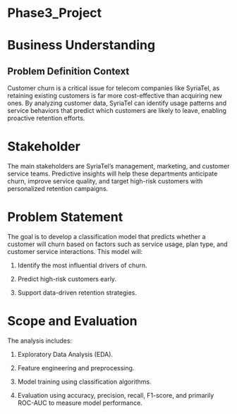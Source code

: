 # Phase3_Project
# Business Understanding 

## Problem Definition Context

Customer churn is a critical issue for telecom companies like SyriaTel, as retaining existing customers is far more cost-effective than acquiring new ones. By analyzing customer data, SyriaTel can identify usage patterns and service behaviors that predict which customers are likely to leave, enabling proactive retention efforts.

# Stakeholder

The main stakeholders are SyriaTel’s management, marketing, and customer service teams. Predictive insights will help these departments anticipate churn, improve service quality, and target high-risk customers with personalized retention campaigns.

# Problem Statement

The goal is to develop a classification model that predicts whether a customer will churn based on factors such as service usage, plan type, and customer service interactions.
This model will:

1. Identify the most influential drivers of churn.

2. Predict high-risk customers early.

3. Support data-driven retention strategies.

# Scope and Evaluation

The analysis includes:

1. Exploratory Data Analysis (EDA).

2. Feature engineering and preprocessing.

3. Model training using classification algorithms.

4. Evaluation using accuracy, precision, recall, F1-score, and primarily ROC-AUC to measure model performance.
